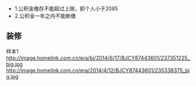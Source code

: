 

* 1.公积金缴存不能超过上限，即个人小于2085
* 2.公积金一年之内不能断缴



## 装修

样本1
http://image.homelink.com.cn/era/bj/2014/6/17/BJCY87443601/237351225_big.jpg
http://image.homelink.com.cn/era/2014/4/12/BJCY87443601/235338375_big.jpg


